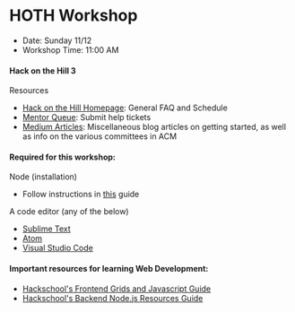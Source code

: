 # HOTH Workshop
* Date: Sunday 11/12
* Workshop Time: 11:00 AM

#### Hack on the Hill 3

Resources
* [Hack on the Hill Homepage](hoth.splashthat.com): General FAQ and Schedule
* [Mentor Queue](https://acmhack-mentors.herokuapp.com/): Submit help tickets
* [Medium Articles](https://medium.com/techatucla): Miscellaneous blog articles on getting started, as well as info on the various committees in ACM

#### Required for this workshop:

Node (installation)
* Follow instructions in [this](https://github.com/acm-hackschool-f17/Resources/blob/master/nodejs-handlebars-README.md) guide

A code editor (any of the below)
* [Sublime Text](https://www.sublimetext.com/3)
* [Atom](https://atom.io/)
* [Visual Studio Code](https://code.visualstudio.com/)

#### Important resources for learning Web Development:
* [Hackschool's Frontend Grids and Javascript Guide](https://github.com/acm-hackschool-f17/session-2-learn)
* [Hackschool's Backend Node.js Resources Guide](https://github.com/acm-hackschool-f17/Resources/blob/master/nodejs-handlebars-README.md)
